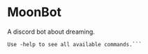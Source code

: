 # MoonBot
A discord bot about dreaming.

```Current prefix is set to - but can be changed in procfile.
Use -help to see all available commands.```

